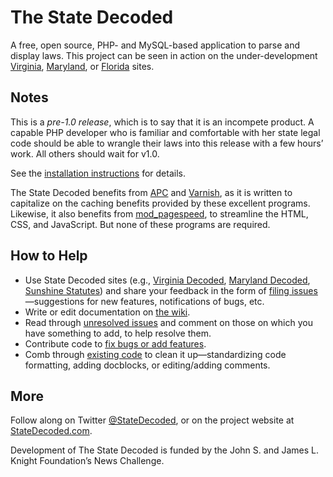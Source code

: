 # The State Decoded

A free, open source, PHP- and MySQL-based application to parse and display laws. This project can be seen in action on the under-development [Virginia](http://vacode.org/), [Maryland](http://marylandcode.org/), or [Florida](http://www.sunshinestatutes.com/) sites.

## Notes
This is a *pre-1.0 release*, which is to say that it is an incompete product. A capable PHP developer who is familiar and comfortable with her state legal code should be able to wrangle their laws into this release with a few hours’ work. All others should wait for v1.0.

See the [installation instructions](https://github.com/statedecoded/statedecoded/wiki/Installation-Instructions) for details.

The State Decoded benefits from [APC](http://php.net/manual/en/book.apc.php) and [Varnish](https://www.varnish-cache.org/), as it is written to capitalize on the caching benefits provided by these excellent programs. Likewise, it also benefits from [mod_pagespeed](https://developers.google.com/speed/pagespeed/mod), to streamline the HTML, CSS, and JavaScript. But none of these programs are required.

## How to Help
* Use State Decoded sites (e.g., [Virginia Decoded](http://vacode.org/), [Maryland Decoded](http://www.marylandcode.org/), [Sunshine Statutes](http://www.sunshinestatutes.com/)) and share your feedback in the form of [filing issues](https://github.com/statedecoded/statedecoded/issues/new)—suggestions for new features, notifications of bugs, etc.
* Write or edit documentation on [the wiki](https://github.com/statedecoded/statedecoded/wiki).
* Read through [unresolved issues](https://github.com/statedecoded/statedecoded/issues) and comment on those on which you have something to add, to help resolve them.
* Contribute code to [fix bugs or add features](https://github.com/statedecoded/statedecoded/issues).
* Comb through [existing code](https://github.com/statedecoded/statedecoded) to clean it up—standardizing code formatting, adding docblocks, or editing/adding comments.

## More
Follow along on Twitter [@StateDecoded](http://twitter.com/statedecoded), or on the project website at [StateDecoded.com](http://www.statedecoded.com/).

Development of The State Decoded is funded by the John S. and James L. Knight Foundation’s News Challenge.
